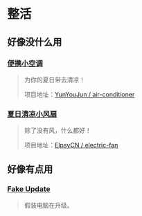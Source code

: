 # 整活

## 好像没什么用

### [便携小空调](https://ac.yunyoujun.cn/)

> 为你的夏日带去清凉！
>
> 项目地址：[YunYouJun / air-conditioner](https://github.com/YunYouJun/air-conditioner)

### [夏日清凉小风扇](https://fan.elpsy.cn/)

> 除了没有风，什么都好！
>
> 项目地址：[ElpsyCN / electric-fan](https://github.com/ElpsyCN/electric-fan)

## 好像有点用

### [Fake Update](https://fakeupdate.net/)

> 假装电脑在升级。
